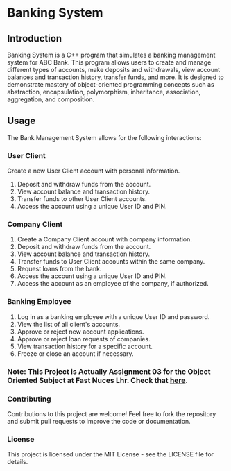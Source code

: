 # Banking System
## Introduction
Banking System is a C++ program that simulates a banking management system for ABC Bank. This program allows users to create and manage different types of accounts, make deposits and withdrawals, view account balances and transaction history, transfer funds, and more. It is designed to demonstrate mastery of object-oriented programming concepts such as abstraction, encapsulation, polymorphism, inheritance, association, aggregation, and composition.

## Usage
The Bank Management System allows for the following interactions:

### User Client
Create a new User Client account with personal information.
1. Deposit and withdraw funds from the account.
2. View account balance and transaction history.
3. Transfer funds to other User Client accounts.
4. Access the account using a unique User ID and PIN.
### Company Client
1. Create a Company Client account with company information.
2. Deposit and withdraw funds from the account.
3. View account balance and transaction history.
4. Transfer funds to User Client accounts within the same company.
5. Request loans from the bank.
6. Access the account using a unique User ID and PIN.
7. Access the account as an employee of the company, if authorized.
### Banking Employee
1. Log in as a banking employee with a unique User ID and password.
2. View the list of all client's accounts.
3. Approve or reject new account applications.
4. Approve or reject loan requests of companies.
5. View transaction history for a specific account.
6. Freeze or close an account if necessary.

### Note: This Project is Actually Assignment 03 for the Object Oriented Subject at Fast Nuces Lhr. Check that [here](https://github.com/HasanYahya101/OOP_Assignments/tree/main/Assignment_03).

### Contributing
Contributions to this project are welcome! Feel free to fork the repository and submit pull requests to improve the code or documentation.

### License
This project is licensed under the MIT License - see the LICENSE file for details.
